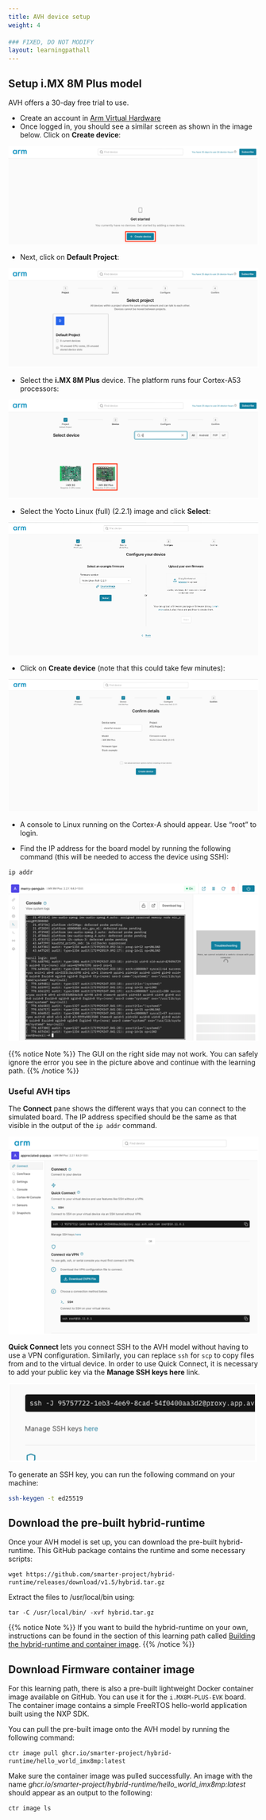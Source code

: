 ```yaml
---
title: AVH device setup
weight: 4

### FIXED, DO NOT MODIFY
layout: learningpathall
---
```


## Setup i.MX 8M Plus model

AVH offers a 30-day free trial to use.
-	Create an account in [Arm Virtual Hardware](https://app.avh.arm.com/login)
-	Once logged in, you should see a similar screen as shown in the image below. Click on **Create device**:
  
![create device alt-text#center](avh_images/avh1.png "Figure 1. Create device")
- Next, click on **Default Project**:
  
![select project alt-text#center](avh_images/avh2.png "Figure 2. Select project")
- Select the **i.MX 8M Plus** device. The platform runs four Cortex-A53 processors:

![Select the i.MX 8M Plus device alt-text#center](avh_images/avh3.png "Figure 3. Select device")

- Select the Yocto Linux (full) (2.2.1) image and click **Select**:
  
![Select the Yocto Linux (full) (2.2.1) alt-text#center](avh_images/avh4.png "Figure 4. Select the Yocto Linux (full) (2.2.1) image")
- Click on **Create device** (note that this could take few minutes):

![confirm create device alt-text#center](avh_images/avh5.png "Figure 5. Confirm create device")

-	A console to Linux running on the Cortex-A should appear. Use “root” to login.

-	Find the IP address for the board model by running the following command (this will be needed to access the device using SSH):
```bash
ip addr
```
![A running model alt-text#center](avh_images/avh6.png "Figure 6. A running model")

{{% notice Note %}}
The GUI on the right side may not work. You can safely ignore the error you see in the picture above and continue with the learning path.
{{% /notice %}}

### Useful AVH tips

The **Connect** pane shows the different ways that you can connect to the simulated board. The IP address specified should be the same as that visible in the output of the `ip addr` command.

![AVH connect interface alt-text#center](avh_images/avh7.png "Figure 7. AVH connect interface")

**Quick Connect** lets you connect SSH to the AVH model without having to use a VPN configuration. Similarly, you can replace `ssh` for `scp` to copy files from and to the virtual device. In order to use Quick Connect, it is necessary to add your public key via the **Manage SSH keys here** link.

![Generate SSH key alt-text#center](avh_images/avh8.png "Figure 8. Generate SSH key")

To generate an SSH key, you can run the following command on your machine:
```bash
ssh-keygen -t ed25519
```


## Download the pre-built hybrid-runtime

Once your AVH model is set up, you can download the pre-built hybrid-runtime. This GitHub package contains the runtime and some necessary scripts:

```console
wget https://github.com/smarter-project/hybrid-runtime/releases/download/v1.5/hybrid.tar.gz
```

Extract the files to /usr/local/bin using:
```console
tar -C /usr/local/bin/ -xvf hybrid.tar.gz
```
{{% notice Note %}}
If you want to build the hybrid-runtime on your own, instructions can be found in the section of this learning path called [Building the hybrid-runtime and container image](../build-runtime/).
{{% /notice %}}

## Download Firmware container image

For this learning path, there is also a pre-built lightweight Docker container image available on GitHub. You can use it for the `i.MX8M-PLUS-EVK` board. The container image contains a simple FreeRTOS hello-world application built using the NXP SDK.

You can pull the pre-built image onto the AVH model by running the following command:

```console
ctr image pull ghcr.io/smarter-project/hybrid-runtime/hello_world_imx8mp:latest
```
Make sure the container image was pulled successfully. An image with the name *ghcr.io/smarter-project/hybrid-runtime/hello_world_imx8mp:latest* should appear as an output to the following:

```console
ctr image ls
```

